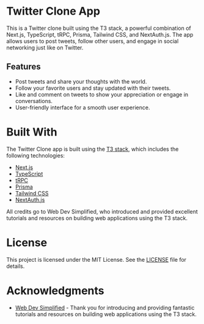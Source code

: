 # Twitter Clone App

This is a Twitter clone built using the T3 stack, a powerful combination of Next.js, TypeScript, tRPC, Prisma, Tailwind CSS, and NextAuth.js. The app allows users to post tweets, follow other users, and engage in social networking just like on Twitter.

## Features

- Post tweets and share your thoughts with the world.
- Follow your favorite users and stay updated with their tweets.
- Like and comment on tweets to show your appreciation or engage in conversations.
- User-friendly interface for a smooth user experience.

# Built With

The Twitter Clone app is built using the [T3 stack](https://create.t3.gg/), which includes the following technologies:

- [Next.js](https://nextjs.org/)
- [TypeScript](https://www.typescriptlang.org/)
- [tRPC](https://trpc.io/)
- [Prisma](https://www.prisma.io/)
- [Tailwind CSS](https://tailwindcss.com/)
- [NextAuth.js](https://next-auth.js.org/)

All credits go to Web Dev Simplified, who introduced and provided excellent tutorials and resources on building web applications using the T3 stack.

# License

This project is licensed under the MIT License. See the [LICENSE](https://www.mit.edu/~amini/LICENSE.md) file for details.

# Acknowledgments

- [Web Dev Simplified](https://www.youtube.com/@WebDevSimplified) - Thank you for introducing and providing fantastic tutorials and resources on building web applications using the T3 stack.
